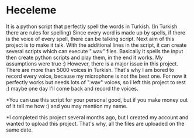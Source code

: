 # Heceleme
It is a python script that perfectly spell the words in Turkish. (In Turkish there are rules for spelling) Since every word is made up by spells, if there is the voice of every spell, there can be talking script. Next aim of this project is to make it talk.
With the additional lines in the script, it can create several scripts which can execute ".wav" files.
Basically it spells the input then create python scripts and play them, in the end it works. My assumptions were true :)
However, there is a major issue in this project. There are more than 5000 voices in Turkish. That's why I am bored to record every voice, because my microphone is not the best one.
For now it perfectly works but needs lots of ".wav" voices, so I left this project to rest :) maybe one day I'll come back and record the voices.

*You can use this script for your personal good, but if you make money out of it tell me how :) and you may mention my name.

*I completed this project several months ago, but I created my account and wanted to upload this project. That's why, all the files are uploaded on the same date.
